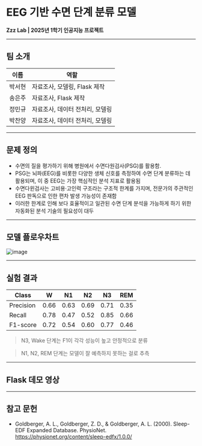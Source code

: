 # EEG 기반 수면 단계 분류 모델  
**Zzz Lab | 2025년 1학기 인공지능 프로젝트**

---

## 팀 소개 

| 이름   | 역할                              |
|--------|-----------------------------------|
| 박서현 | 자료조사, 모델링, Flask 제작       |
| 송은주 | 자료조사, Flask 제작               |
| 정민규 | 자료조사, 데이터 전처리, 모델링     |
| 박찬양 | 자료조사, 데이터 전처리, 모델링     |

---

## 문제 정의

- 수면의 질을 평가하기 위해 병원에서 수면다원검사(PSG)를 활용함.
- PSG는 뇌파(EEG)를 비롯한 다양한 생체 신호를 측정하여 수면 단계 분류하는 데 활용되며, 이 중 EEG는 가장 핵심적인 분석 지표로 활용됨
- 수면다윈검사는 고비용·고인력 구조라는 구조적 한계를 가지며, 전문가의 주관적인 EEG 판독으로 인한 편차 발생 가능성이 존재함
- 이러한 한계로 인해 보다 효율적이고 일관된 수면 단계 분석을 가능하게 하기 위한 자동화된 분석 기술의 필요성이 대두

---

## 모델 플로우차트

![image](https://github.com/user-attachments/assets/0f56f717-adfb-43a7-8438-47abc108f360)

---

## 실험 결과 

| Class     | W    | N1   | N2   | N3   | REM  |
|-----------|----- |----- |----- |----- |----- |
| Precision | 0.66 | 0.63 | 0.69 | 0.71 | 0.35 |
| Recall    | 0.78 | 0.47 | 0.52 | 0.85 | 0.66 |
| F1-score  | 0.72 | 0.54 | 0.60 | 0.77 | 0.46 |

> N3, Wake 단계는 F1이 각각 성능이 높고 안정적으로 분류

> N1, N2, REM 단계는 모델이 잘 예측하지 못하는 걸로 추측

---

## Flask 데모 영상


---

## 참고 문헌 

- Goldberger, A. L., Goldberger, Z. D., & Goldberger, A. L. (2000). Sleep-EDF Expanded Database. PhysioNet. https://physionet.org/content/sleep-edfx/1.0.0/
